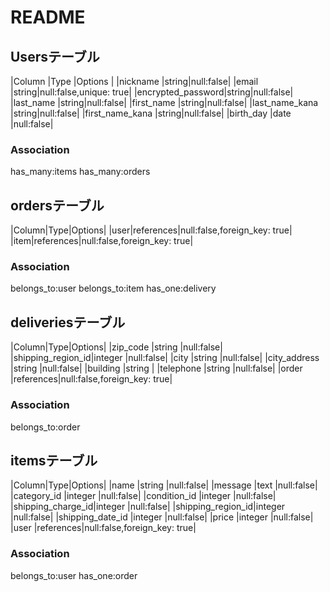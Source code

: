 
# README

## Usersテーブル

|Column |Type |Options  |
|nickname          |string|null:false|
|email             |string|null:false,unique: true|
|encrypted_password|string|null:false|
|last_name         |string|null:false|
|first_name        |string|null:false|
|last_name_kana    |string|null:false|
|first_name_kana   |string|null:false|
|birth_day         |date  |null:false|

### Association

has_many:items
has_many:orders

## ordersテーブル

|Column|Type|Options|
|user|references|null:false,foreign_key: true|
|item|references|null:false,foreign_key: true|

### Association

belongs_to:user
belongs_to:item
has_one:delivery

## deliveriesテーブル

|Column|Type|Options|
|zip_code          |string    |null:false|
|shipping_region_id|integer   |null:false|
|city              |string    |null:false|
|city_address      |string    |null:false|
|building          |string    |
|telephone         |string    |null:false|
|order             |references|null:false,foreign_key: true|

### Association

belongs_to:order

## itemsテーブル

|Column|Type|Options|
|name              |string    |null:false|
|message           |text      |null:false|
|category_id       |integer   |null:false|
|condition_id      |integer   |null:false|
|shipping_charge_id|integer   |null:false|
|shipping_region_id|integer   |null:false|
|shipping_date_id  |integer   |null:false|
|price             |integer   |null:false|
|user              |references|null:false,foreign_key: true|

### Association

belongs_to:user
has_one:order

